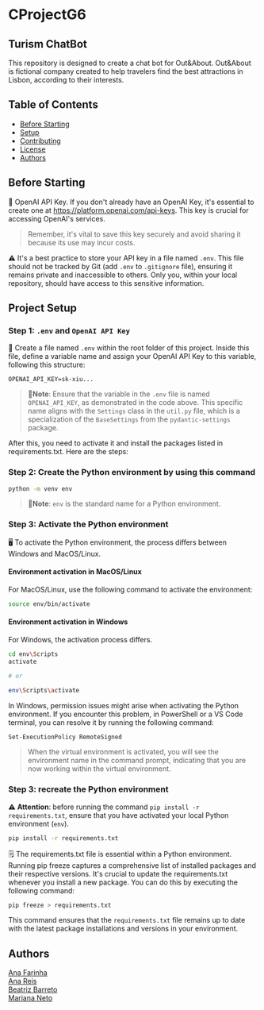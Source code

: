 # CProjectG6
## Turism ChatBot
This repository is designed to create a chat bot for Out&About. Out&About is fictional company created to help travelers find the best attractions in Lisbon, according to their interests.

## Table of Contents
- [Before Starting](#before-starting)
- [Setup](#project-setup)
- [Contributing](#contributing)
- [License](#license)
- [Authors](#authors)


## Before Starting

🔑 OpenAI API Key.
If you don't already have an OpenAI Key, it's essential to create one at <https://platform.openai.com/api-keys>. This key is crucial for accessing OpenAI's services.
<br>

> Remember, it's vital to save this key securely and avoid sharing it because its use may incur costs.</font>

⚠️ It's a best practice to store your API key in a file named `.env`. This file should not be tracked by Git (add `.env` to `.gitignore` file), ensuring it remains private and inaccessible to others. Only you, within your local repository, should have access to this sensitive information.

## Project Setup
### Step 1: `.env` and `OpenAI API Key`

📁 Create a file named `.env` within the root folder of this project. Inside this file, define a variable name and assign your OpenAI API Key to this variable, following this structure:
<br>

```text
OPENAI_API_KEY=sk-xiu...
```
> 📝**Note**: Ensure that the variable in the `.env` file is named `OPENAI_API_KEY`, as demonstrated in the code above. This specific name aligns with the `Settings` class in the `util.py` file, which is a specialization of the `BaseSettings` from the `pydantic-settings` package.

After this, you need to activate it and install the packages listed in requirements.txt. Here are the steps:

### Step 2: Create the Python environment by using this command

```bash
python -m venv env
```

> 📝**Note**: `env` is the standard name for a Python environment.

### Step 3: Activate the Python environment

🖥️ To activate the Python environment, the process differs between Windows and MacOS/Linux.

#### Environment activation in MacOS/Linux

For MacOS/Linux, use the following command to activate the environment:
<br>

```bash
source env/bin/activate
```
#### Environment activation in Windows

For Windows, the activation process differs.
<br>

```bash
cd env\Scripts
activate

# or

env\Scripts\activate
```

In Windows, permission issues might arise when activating the Python environment. If you encounter this problem, in PowerShell or a VS Code terminal, you can resolve it by running the following command:
<br>

```bash
Set-ExecutionPolicy RemoteSigned
```

> When the virtual environment is activated, you will see the environment name in the command prompt, indicating that you are now working within the virtual environment.

### Step 3: recreate the Python environment

⚠️ **Attention**: </font>before running the command `pip install -r requirements.txt`, ensure that you have activated your local Python environment (`env`).
<br>

```bash
pip install -r requirements.txt
```

🗒️ The requirements.txt file is essential within a Python environment. Running pip freeze captures a comprehensive list of installed packages and their respective versions. It's crucial to update the requirements.txt whenever you install a new package. You can do this by executing the following command:
<br>

```bash
pip freeze > requirements.txt
```

This command ensures that the `requirements.txt` file remains up to date with the latest package installations and versions in your environment.


## Authors
[Ana Farinha](https://github.com/AnaBFarinha) <br>
[Ana Reis](https://github.com/ceiareis) <br>
[Beatriz Barreto](https://github.com/beat-b) <br>
[Mariana Neto](https://github.com/MGN19) <br>
